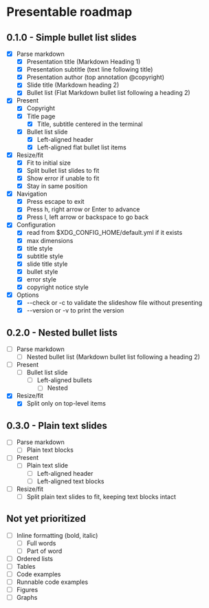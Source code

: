 # Presentable roadmap

## 0.1.0 - Simple bullet list slides
- [x] Parse markdown
  - [x] Presentation title (Markdown Heading 1)
  - [x] Presentation subtitle (text line following title)
  - [x] Presentation author (top annotation @copyright)
  - [x] Slide title (Markdown heading 2)
  - [x] Bullet list (Flat Markdown bullet list following a heading 2)
- [x] Present
  - [x] Copyright
  - [x] Title page
    - [x] Title, subtitle centered in the terminal
  - [x] Bullet list slide
    - [x] Left-aligned header
    - [x] Left-aligned flat bullet list items
- [x] Resize/fit
  - [x] Fit to initial size
  - [x] Split bullet list slides to fit
  - [x] Show error if unable to fit
  - [x] Stay in same position
- [x] Navigation
  - [x] Press escape to exit
  - [x] Press h, right arrow or Enter to advance
  - [x] Press l, left arrow or backspace to go back
- [x] Configuration
  - [x] read from $XDG_CONFIG_HOME/default.yml if it exists
  - [x] max dimensions
  - [x] title style
  - [x] subtitle style
  - [x] slide title style
  - [x] bullet style
  - [x] error style
  - [x] copyright notice style
- [x] Options
  - [x] --check or -c to validate the slideshow file without presenting
  - [x] --version or -v to print the version

## 0.2.0 - Nested bullet lists
- [ ] Parse markdown
  - [ ] Nested bullet list (Markdown bullet list following a heading 2)
- [ ] Present
  - [ ] Bullet list slide
    - [ ] Left-aligned bullets
      - [ ] Nested
- [x] Resize/fit
  - [x] Split only on top-level items

## 0.3.0 - Plain text slides
- [ ] Parse markdown
  - [ ] Plain text blocks
- [ ] Present
  - [ ] Plain text slide
    - [ ] Left-aligned header
    - [ ] Left-aligned text blocks
- [ ] Resize/fit
  - [ ] Split plain text slides to fit, keeping text blocks intact

## Not yet prioritized

- [ ] Inline formatting (bold, italic)
  - [ ] Full words
  - [ ] Part of word
- [ ] Ordered lists
- [ ] Tables
- [ ] Code examples
- [ ] Runnable code examples
- [ ] Figures
- [ ] Graphs
